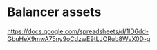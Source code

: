 # Balancer assets

https://docs.google.com/spreadsheets/d/1lD6dd-GbuHeX9mwA75ny9oCdzwE9tLJORub8WvX0D-g
